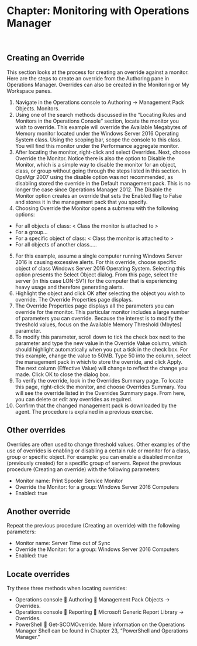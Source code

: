 # Chapter: Monitoring with Operations Manager 
 
## Creating an Override
This section looks at the process for creating an override against a monitor. Here are the steps to create an override from the Authoring pane in Operations Manager. Overrides can also be created in the Monitoring or My Workspace panes.

1. Navigate in the Operations console to Authoring -> Management Pack Objects. Monitors.
2. Using one of the search methods discussed in the “Locating Rules and Monitors in the Operations Console” section, locate the monitor you wish to override. This example will override the Available Megabytes of Memory monitor located under the Windows Server 2016 Operating System class. Using the scoping bar, scope the console to this class. You will find this monitor under the Performance aggregate monitor.
3. After locating the monitor, right-click and select Overrides. Next, choose Override the Monitor. Notice there is also the option to Disable the Monitor, which is a simple way to disable the monitor for an object, class, or group without going through the steps listed in this section. In OpsMgr 2007 using the disable option was not recommended, as disabling stored the override in the Default management pack. This is no longer the case since Operations Manager 2012. The Disable the Monitor option creates an override that sets the Enabled flag to False and stores it in the management pack that you specify.
4. Choosing Override the Monitor opens a submenu with the following options:
  - For all objects of class: < Class the monitor is attached to >
  - For a group...
  - For a specific object of class: < Class the monitor is attached to >
  - For all objects of another class.....
5. For this example, assume a single computer running Windows Server 2016 is causing excessive alerts. For this override, choose specific object of class Windows Server 2016 Operating System. Selecting this option presents the Select Object dialog. From this page, select the server (in this case LON-SV1) for the computer that is experiencing heavy usage and therefore generating alerts.
6. Highlight the object and click OK after selecting the object you wish to override. The Override Properties page displays.
7. The Override Properties page displays all the parameters you can override for the monitor. This particular monitor includes a large number of parameters you can override. Because the interest is to modify the threshold values, focus on the Available Memory Threshold (Mbytes) parameter.
8. To modify this parameter, scroll down to tick the check box next to the parameter and type the new value in the Override Value column, which should highlight automatically when you put a tick in the check box. For this example, change the value to 50MB. Type 50 into the column, select the management pack in which to store the override, and click Apply. The next column (Effective Value) will change to reflect the change you made. Click OK to close the dialog box.
9. To verify the override, look in the Overrides Summary page. To locate this page, right-click the monitor, and choose Overrides Summary. You will see the override listed in the Overrides Summary page. From here, you can delete or edit any overrides as required.
10. Confirm that the changed management pack is downloaded by the agent. The procedure is explained in a previous exercise.

## Other overrides
Overrides are often used to change threshold values. Other examples of the use of overrides is enabling or disabling a certain rule or monitor for a class, group or specific object. For example: you can enable a disabled monitor (previously created) for a specific group of servers.
Repeat the previous procedure (Creating an override) with the following parameters:
-	Monitor name: Print Spooler Service Monitor
-	Override the Monitor: for a group: Windows Server 2016 Computers
-	Enabled: true

## Another override
Repeat the previous procedure (Creating an override) with the following parameters:
-	Monitor name: Server Time out of Sync
-	Override the Monitor: for a group: Windows Server 2016 Computers
- Enabled: true

## Locate overrides
Try these three methods when locating overrides:
-	Operations console  Authoring  Management Pack Objects -> Overrides.
-	Operations console  Reporting  Microsoft Generic Report Library -> Overrides.
-	PowerShell  Get-SCOMOverride. More information on the Operations Manager Shell can be found in Chapter 23, “PowerShell and Operations Manager.”

